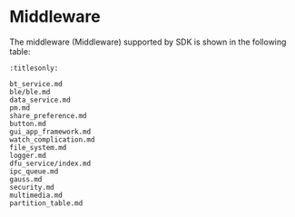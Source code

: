 ﻿# Middleware

The middleware (Middleware) supported by SDK is shown in the following table:

```{toctree}
:titlesonly:

bt_service.md
ble/ble.md
data_service.md
pm.md
share_preference.md
button.md
gui_app_framework.md
watch_complication.md
file_system.md
logger.md
dfu_service/index.md
ipc_queue.md
gauss.md
security.md
multimedia.md
partition_table.md
```
